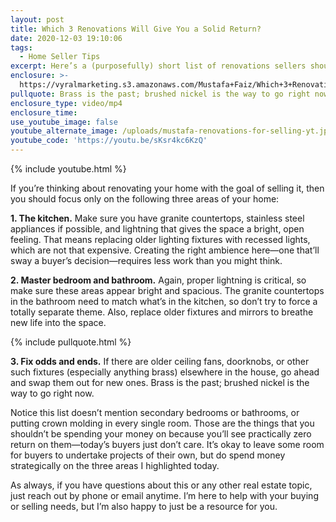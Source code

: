 ```yaml
---
layout: post
title: Which 3 Renovations Will Give You a Solid Return?
date: 2020-12-03 19:10:06
tags:
  - Home Seller Tips
excerpt: Here’s a (purposefully) short list of renovations sellers should focus on.
enclosure: >-
  https://vyralmarketing.s3.amazonaws.com/Mustafa+Faiz/Which+3+Renovations+Will+Give+You+a+Solid+Return_.mp4
pullquote: Brass is the past; brushed nickel is the way to go right now.
enclosure_type: video/mp4
enclosure_time:
use_youtube_image: false
youtube_alternate_image: /uploads/mustafa-renovations-for-selling-yt.jpg
youtube_code: 'https://youtu.be/sKsr4kc6KzQ'
---
```


{% include youtube.html %}

If you’re thinking about renovating your home with the goal of selling it, then you should focus only on the following three areas of your home:&nbsp;

**1\. The kitchen.** Make sure you have granite countertops, stainless steel appliances if possible, and lightning that gives the space a bright, open feeling. That means replacing older lighting fixtures with recessed lights, which are not that expensive. Creating the right ambience here—one that’ll sway a buyer’s decision—requires less work than you might think.&nbsp;

**2\. Master bedroom and bathroom.** Again, proper lightning is critical, so make sure these areas appear bright and spacious. The granite countertops in the bathroom need to match what’s in the kitchen, so don’t try to force a totally separate theme. Also, replace older fixtures and mirrors to breathe new life into the space.&nbsp;

{% include pullquote.html %}

**3\. Fix odds and ends.** If there are older ceiling fans, doorknobs, or other such fixtures (especially anything brass) elsewhere in the house, go ahead and swap them out for new ones. Brass is the past; brushed nickel is the way to go right now.&nbsp;

Notice this list doesn’t mention secondary bedrooms or bathrooms, or putting crown molding in every single room. Those are the things that you shouldn’t be spending your money on because you’ll see practically zero return on them—today’s buyers just don’t care. It’s okay to leave some room for buyers to undertake projects of their own, but do spend money strategically on the three areas I highlighted today.&nbsp;

As always, if you have questions about this or any other real estate topic, just reach out by phone or email anytime. I’m here to help with your buying or selling needs, but I’m also happy to just be a resource for you.